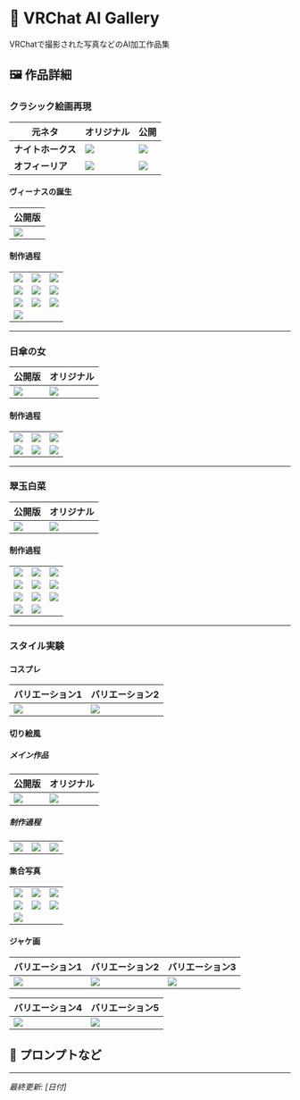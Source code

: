 # 🎨 VRChat AI Gallery

VRChatで撮影された写真などのAI加工作品集

## 🖼️ 作品詳細

### クラシック絵画再現

| 元ネタ | オリジナル | 公開 |
|--------|-----------|----------|
| **ナイトホークス** | ![](images/1~5/001ナイトホークス000.jpg) | ![](images/1~5/001ナイトホークス00a.jpg) |
| **オフィーリア** | ![](images/1~5/002オフィーリア000.jpg) | ![](images/1~5/002オフィーリア00a.jpg) |

#### ヴィーナスの誕生

| 公開版 |
|--------|
| ![](images/1~5/003ヴィーナスの誕生00a.jpg) |

#### 制作過程
| | | |
|---|---|---|
| ![](images/1~5/003ヴィーナスの誕生001.jpg) | ![](images/1~5/003ヴィーナスの誕生002.jpg) | ![](images/1~5/003ヴィーナスの誕生003.jpg) |
| ![](images/1~5/003ヴィーナスの誕生004.jpg) | ![](images/1~5/003ヴィーナスの誕生005.jpg) | ![](images/1~5/003ヴィーナスの誕生006.jpg) |
| ![](images/1~5/003ヴィーナスの誕生009.jpg) | ![](images/1~5/003ヴィーナスの誕生010.jpg) | ![](images/1~5/003ヴィーナスの誕生011.jpg) |
| ![](images/1~5/003ヴィーナスの誕生012.jpg) | | |

---

### 日傘の女

| 公開版 | オリジナル |
|--------|-----------|
| ![](images/1~5/004日傘の女00a.jpg) | ![](images/1~5/004日傘の女000.jpg) |

#### 制作過程
| | | |
|---|---|---|
| ![](images/1~5/004日傘の女001.jpg) | ![](images/1~5/004日傘の女002.jpg) | ![](images/1~5/004日傘の女003.jpg) |
| ![](images/1~5/004日傘の女004.jpg) | ![](images/1~5/004日傘の女005.jpg) | ![](images/1~5/004日傘の女006.jpg) |

---

### 翠玉白菜

| 公開版 | オリジナル |
|--------|-----------|
| ![](images/1~5/005翠玉白菜00a.jpg) | ![](images/1~5/005翠玉白菜000.jpg) |

#### 制作過程
| | | |
|---|---|---|
| ![](images/1~5/005翠玉白菜001.jpg) | ![](images/1~5/005翠玉白菜002.jpg) | ![](images/1~5/005翠玉白菜003.jpg) |
| ![](images/1~5/005翠玉白菜004.jpg) | ![](images/1~5/005翠玉白菜005.jpg) | ![](images/1~5/005翠玉白菜006.jpg) |
| ![](images/1~5/005翠玉白菜007.jpg) | ![](images/1~5/005翠玉白菜008.jpg) | ![](images/1~5/005翠玉白菜009.jpg) |
| ![](images/1~5/005翠玉白菜010.jpg) | ![](images/1~5/005翠玉白菜011.jpg) | |

---

### スタイル実験

#### コスプレ

| バリエーション1 | バリエーション2 |
|----------------|----------------|
| ![](images/1~5/習作「コスプレ」001.jpg) | ![](images/1~5/習作「コスプレ」002.jpg) |


#### 切り絵風

##### メイン作品
| 公開版 | オリジナル |
|--------|-----------|
| ![](images/1~5/習作「切り絵風」00a.jpg) | ![](images/1~5/習作「切り絵風」000.jpg) |

##### 制作過程
| | | |
|---|---|---|
| ![](images/1~5/習作「切り絵風」001.jpg) | ![](images/1~5/習作「切り絵風」002.jpg) | ![](images/1~5/習作「切り絵風」003.jpg) |

#### 集合写真
| | | |
|---|---|---|
| ![](images/1~5/習作「集合写真」001.jpg) | ![](images/1~5/習作「集合写真」002.jpg) | ![](images/1~5/習作「集合写真」003.jpg) |
| ![](images/1~5/習作「集合写真」004.jpg) | ![](images/1~5/習作「集合写真」005.jpg) | ![](images/1~5/習作「集合写真」006.jpg) |
| ![](images/1~5/習作「集合写真」007.jpg) | | |

#### ジャケ画

| バリエーション1 | バリエーション2 | バリエーション3 |
|----------------|----------------|----------------|
| ![](images/1~5/習作「ニルヴァーナ」001.jpg) | ![](images/1~5/習作「ニルヴァーナ」002.jpg) | ![](images/1~5/習作「ニルヴァーナ」003.jpg) |

| バリエーション4 | バリエーション5 |
|----------------|----------------|
| ![](images/1~5/習作「ニルヴァーナ」004.jpg) | ![](images/1~5/習作「ニルヴァーナ」005.jpg) |


## 📝 プロンプトなど

---

*最終更新: [日付]*

